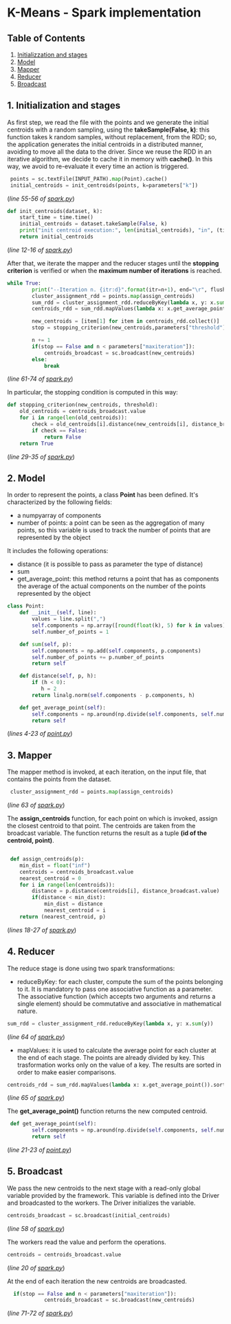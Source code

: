 # K-Means - Spark implementation

## Table of Contents

1) [Initializzation and stages](#1-initialization-and-stages)
2) [Model](#2-model)
3) [Mapper](#3-mapper)
4) [Reducer](#4-reducer)
5) [Broadcast](#4-broadcast)

## 1. Initialization and stages

As first step, we read the file with the points and we generate the initial centroids with a random sampling, using the **takeSample(False, k)**: this function takes k random samples, without replacement, from the RDD; so, the application generates the initial centroids in a distributed manner, avoiding to move all the data to the driver.
Since we reuse the RDD in an iterative algorithm, we decide to cache it in memory with **cache()**. In this way, we avoid to re-evaluate it every time an action is triggered.

```python
 points = sc.textFile(INPUT_PATH).map(Point).cache()
 initial_centroids = init_centroids(points, k=parameters["k"])
```

(*line 55-56 of [spark.py](/k-means-spark/spark.py)*)

```python
def init_centroids(dataset, k):
    start_time = time.time()
    initial_centroids = dataset.takeSample(False, k)
    print("init centroid execution:", len(initial_centroids), "in", (time.time() - start_time), "s")
    return initial_centroids
```

(*line 12-16 of [spark.py](/k-means-spark/spark.py)*)

After that, we iterate the mapper and the reducer stages until the **stopping criterion** is verified or when the **maximum number of iterations** is reached.

```python
while True:
        print("--Iteration n. {itr:d}".format(itr=n+1), end="\r", flush=True)
        cluster_assignment_rdd = points.map(assign_centroids)
        sum_rdd = cluster_assignment_rdd.reduceByKey(lambda x, y: x.sum(y))
        centroids_rdd = sum_rdd.mapValues(lambda x: x.get_average_point()).sortBy(lambda x: x[1].components[0])

        new_centroids = [item[1] for item in centroids_rdd.collect()]
        stop = stopping_criterion(new_centroids,parameters["threshold"])

        n += 1
        if(stop == False and n < parameters["maxiteration"]):
            centroids_broadcast = sc.broadcast(new_centroids)
        else:
            break

```

(*line 61-74 of [spark.py](/k-means-spark/spark.py)*)

In particular, the stopping condition is computed in this way:

```python
def stopping_criterion(new_centroids, threshold):
    old_centroids = centroids_broadcast.value
    for i in range(len(old_centroids)):
        check = old_centroids[i].distance(new_centroids[i], distance_broadcast.value) <= threshold
        if check == False:
            return False
    return True
```

(*line 29-35 of [spark.py](/k-means-spark/spark.py)*)

## 2. Model

In order to represent the points, a class **Point** has been defined.
It's characterized by the following fields:

- a numpyarray of components
- number of points: a point can be seen as the aggregation of many points, so this variable is used to track the number of points that are represented by the object

It includes the following operations:

- distance (it is possible to pass as parameter the type of distance)
- sum
- get_average_point: this method returns a point that has as components the average of the actual components on the number of the points represented by the object

```python
class Point:
    def __init__(self, line):
        values = line.split(",")
        self.components = np.array([round(float(k), 5) for k in values])
        self.number_of_points = 1

    def sum(self, p):
        self.components = np.add(self.components, p.components)
        self.number_of_points += p.number_of_points
        return self

    def distance(self, p, h):
        if (h < 0):
           h = 2
        return linalg.norm(self.components - p.components, h)

    def get_average_point(self):
        self.components = np.around(np.divide(self.components, self.number_of_points), 5)
        return self
```

(*lines 4-23 of [point.py](/k-means-spark/point.py)*)

## 3. Mapper

The mapper method is invoked, at each iteration,  on the input file, that contains the points from the dataset.

```python
 cluster_assignment_rdd = points.map(assign_centroids)
```

(*line 63 of [spark.py](/k-means-spark/spark.py)*)

The **assign_centroids** function, for each point on which is invoked, assign the closest centroid to that point. The centroids are taken from the broadcast variable. The function returns the result as a tuple **(id of the centroid, point)**.

```python

 def assign_centroids(p):
    min_dist = float("inf")
    centroids = centroids_broadcast.value
    nearest_centroid = 0
    for i in range(len(centroids)):
        distance = p.distance(centroids[i], distance_broadcast.value)
        if(distance < min_dist):
            min_dist = distance
            nearest_centroid = i
    return (nearest_centroid, p)
```

(*lines 18-27 of [spark.py](/k-means-spark/spark.py)*)

## 4. Reducer

The reduce stage is done using two spark transformations:

- reduceByKey: for each cluster, compute the sum of the points belonging to it. It is mandatory to pass one associative function as a parameter. The associative function (which accepts two arguments and returns a single element) should be commutative and associative in mathematical nature.

```python
sum_rdd = cluster_assignment_rdd.reduceByKey(lambda x, y: x.sum(y))
```

(*line 64 of [spark.py](/k-means-spark/spark.py)*)

- mapValues: it is used to calculate the average point for each cluster at the end of each stage. The points are already divided by key. This trasformation works only on the value of a key. The results are sorted in order to make easier comparisons.

```python
centroids_rdd = sum_rdd.mapValues(lambda x: x.get_average_point()).sortBy(lambda x: x[1].components[0])
```

(*line 65 of [spark.py](/k-means-spark/spark.py)*)

The **get_average_point()** function returns the new computed centroid.

```python
 def get_average_point(self):
        self.components = np.around(np.divide(self.components, self.number_of_points), 5)
        return self
```

(*line 21-23 of [point.py](/k-means-spark/point.py)*)

## 5. Broadcast

We pass the new centroids to the next stage with a read-only global variable provided by the framework. This variable is defined into the Driver and broadcasted to the workers.
The Driver initializes the variable.

```python
centroids_broadcast = sc.broadcast(initial_centroids)
```

(*line 58 of [spark.py](/k-means-spark/spark.py)*)

The workers read the value and perform the operations.

```python
centroids = centroids_broadcast.value
```

(*line 20 of [spark.py](/k-means-spark/spark.py)*)

At the end of each iteration the new centroids are broadcasted.

```python
  if(stop == False and n < parameters["maxiteration"]):
            centroids_broadcast = sc.broadcast(new_centroids)
```

(*line 71-72 of [spark.py](/k-means-spark/spark.py)*)
